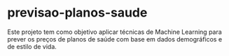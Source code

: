# previsao-planos-saude
Este projeto tem como objetivo aplicar técnicas de Machine Learning para prever os preços de planos de saúde com base em dados demográficos e de estilo de vida. 
